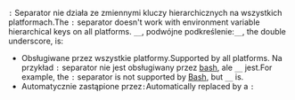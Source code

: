 <span data-ttu-id="d86d2-101">`:` Separator nie działa ze zmiennymi kluczy hierarchicznych na wszystkich platformach.</span><span class="sxs-lookup"><span data-stu-id="d86d2-101">The `:` separator doesn't work with environment variable hierarchical keys on all platforms.</span></span> <span data-ttu-id="d86d2-102">`__`, podwójne podkreślenie:</span><span class="sxs-lookup"><span data-stu-id="d86d2-102">`__`, the double underscore, is:</span></span>

* <span data-ttu-id="d86d2-103">Obsługiwane przez wszystkie platformy.</span><span class="sxs-lookup"><span data-stu-id="d86d2-103">Supported by all platforms.</span></span> <span data-ttu-id="d86d2-104">Na przykład `:` separator nie jest obsługiwany przez [bash](https://linuxhint.com/bash-environment-variables/), ale `__` jest.</span><span class="sxs-lookup"><span data-stu-id="d86d2-104">For example, the `:` separator is not supported by [Bash](https://linuxhint.com/bash-environment-variables/), but `__` is.</span></span>
* <span data-ttu-id="d86d2-105">Automatycznie zastąpione przez`:`</span><span class="sxs-lookup"><span data-stu-id="d86d2-105">Automatically replaced by a `:`</span></span>